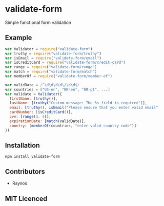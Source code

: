 # validate-form

<!--
    [![build status][1]][2]
    [![NPM version][3]][4]
    [![Coverage Status][5]][6]
    [![gemnasium Dependency Status][7]][8]
    [![Davis Dependency status][9]][10]
-->

<!-- [![browser support][11]][12] -->

Simple functional form validation

## Example

```js
var Validator = require("validate-form")
var truthy = require("validate-form/truthy")
var isEmail = require("validate-form/email")
var isCreditCard = require("validate-form/credit-card")
var range = require("validate-form/range")
var match = require("validate-form/match")
var memberOf = require("validate-form/member-of")

var validDate = /^\d\d\d\d\/\d\d$/
var countries = ["US-en", "UK-en", "BR-pt", ...]
var validate = Validator({
  firstName: [truthy()],
  lastName: [truthy("Custom message: The %s field is required")],
  email: [truthy(), isEmail("Please ensure that you enter valid email")],
  cardNumber: [isCreditCard()],
  cvv: [range(3, 4)],
  expirationDate: [match(validDate)],
  country: [memberOf(countries, "enter valid country code")]
})
```

## Installation

`npm install validate-form`

## Contributors

 - Raynos

## MIT Licenced

  [1]: https://secure.travis-ci.org/Colingo/validate-form.png
  [2]: https://travis-ci.org/Colingo/validate-form
  [3]: https://badge.fury.io/js/validate-form.png
  [4]: https://badge.fury.io/js/validate-form
  [5]: https://coveralls.io/repos/Colingo/validate-form/badge.png
  [6]: https://coveralls.io/r/Colingo/validate-form
  [7]: https://gemnasium.com/Colingo/validate-form.png
  [8]: https://gemnasium.com/Colingo/validate-form
  [9]: https://david-dm.org/Colingo/validate-form.png
  [10]: https://david-dm.org/Colingo/validate-form
  [11]: https://ci.testling.com/Colingo/validate-form.png
  [12]: https://ci.testling.com/Colingo/validate-form
